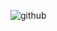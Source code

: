 
![github](https://github.com/HeelenaIT/HeelenaIT/assets/112347948/55d664df-4b6a-4bcb-9340-9355418a7565)



<!--
**HeelenaIT/HeelenaIT** is a ✨ _special_ ✨ repository because its `README.md` (this file) appears on your GitHub profile.

-->
